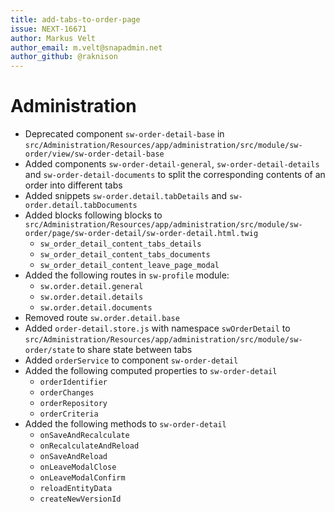 ```yaml
---
title: add-tabs-to-order-page
issue: NEXT-16671
author: Markus Velt
author_email: m.velt@snapadmin.net 
author_github: @raknison
---
```

# Administration
* Deprecated component `sw-order-detail-base` in `src/Administration/Resources/app/administration/src/module/sw-order/view/sw-order-detail-base`
* Added components `sw-order-detail-general`, `sw-order-detail-details` and `sw-order-detail-documents` to split the corresponding contents of an order into different tabs
* Added snippets `sw-order.detail.tabDetails` and `sw-order.detail.tabDocuments`
* Added blocks following blocks to `src/Administration/Resources/app/administration/src/module/sw-order/page/sw-order-detail/sw-order-detail.html.twig` 
    * `sw_order_detail_content_tabs_details`
    * `sw_order_detail_content_tabs_documents` 
    * `sw_order_detail_content_leave_page_modal`
* Added the following routes in `sw-profile` module:
    * `sw.order.detail.general`
    * `sw.order.detail.details`
    * `sw.order.detail.documents`
* Removed route `sw.order.detail.base`
* Added `order-detail.store.js` with namespace `swOrderDetail` to `src/Administration/Resources/app/administration/src/module/sw-order/state` to share state between tabs
* Added `orderService` to component `sw-order-detail`
* Added the following computed properties to `sw-order-detail`
    * `orderIdentifier`
    * `orderChanges`
    * `orderRepository`
    * `orderCriteria` 
* Added the following methods to `sw-order-detail`
    * `onSaveAndRecalculate`
    * `onRecalculateAndReload`
    * `onSaveAndReload`
    * `onLeaveModalClose`
    * `onLeaveModalConfirm`
    * `reloadEntityData`
    * `createNewVersionId`
